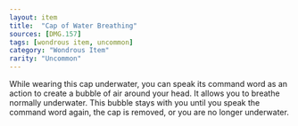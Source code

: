 ```yaml
---
layout: item
title:  "Cap of Water Breathing"
sources: [DMG.157]
tags: [wondrous item, uncommon]
category: "Wondrous Item"
rarity: "Uncommon"
---
```


While wearing this cap underwater, you can speak its command word as an action to create a bubble of air around your head. It allows you to breathe normally underwater. This bubble stays with you until you speak the command word again, the cap is removed, or you are no longer underwater.